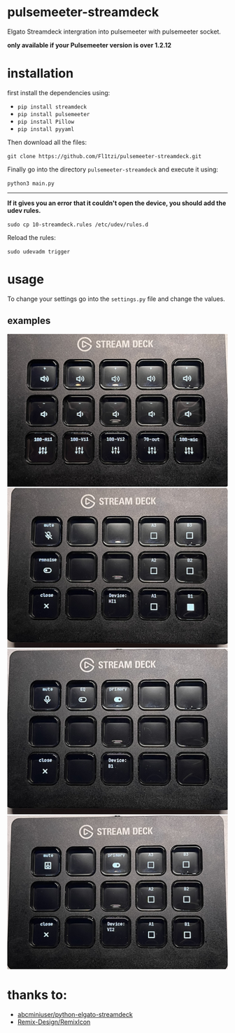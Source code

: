 # pulsemeeter-streamdeck
Elgato Streamdeck intergration into pulsemeeter with pulsemeeter socket.

**only available if your Pulsemeeter version is over 1.2.12**

# installation
first install the dependencies using:

- `pip install streamdeck`
- `pip install pulsemeeter`
- `pip install Pillow`
- `pip install pyyaml` 

Then download all the files:

`git clone https://github.com/Fl1tzi/pulsemeeter-streamdeck.git`

Finally go into the directory `pulsemeeter-streamdeck` and execute it using: 

`python3 main.py`


---

**If it gives you an error that it couldn't open the device, you should add the udev rules.**

`sudo cp 10-streamdeck.rules /etc/udev/rules.d`

Reload the rules:

`sudo udevadm trigger`

# usage
To change your settings go into the `settings.py` file and change the values.

## examples
![pic1](https://raw.githubusercontent.com/Fl1tzi/pictures/main/pic4-streamdeck.jpeg)
![pic2](https://raw.githubusercontent.com/Fl1tzi/pictures/main/pic2-streamdeck.jpeg)
![pic3](https://raw.githubusercontent.com/Fl1tzi/pictures/main/pic3-streamdeck.jpeg)
![pic4](https://raw.githubusercontent.com/Fl1tzi/pictures/main/pic1-streamdeck.jpeg)

# thanks to:
- [abcminiuser/python-elgato-streamdeck](https://github.com/abcminiuser/python-elgato-streamdeck)
- [Remix-Design/RemixIcon](https://github.com/Remix-Design/remixicon)
